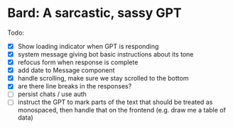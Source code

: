 # Bard: A sarcastic, sassy GPT

Todo:

- [x] Show loading indicator when GPT is responding
- [x] system message giving bot basic instructions about its tone
- [x] refocus form when response is complete
- [x] add date to Message component
- [x] handle scrolling, make sure we stay scrolled to the bottom
- [x] are there line breaks in the responses?
- [ ] persist chats / use auth
- [ ] instruct the GPT to mark parts of the text that should be treated
      as monospaced, then handle that on the frontend (e.g. draw me a table of data)
